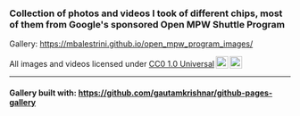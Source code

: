### Collection of photos and videos I took of different chips, most of them from Google's sponsored Open MPW Shuttle Program

Gallery: https://mbalestrini.github.io/open_mpw_program_images/

<p xmlns:cc="http://creativecommons.org/ns#" >All images and videos licensed under <a href="http://creativecommons.org/publicdomain/zero/1.0?ref=chooser-v1" target="_blank" rel="license noopener noreferrer" style="display:inline-block;">CC0 1.0 Universal<img style="height:22px!important;margin-left:3px;vertical-align:text-bottom;" src="https://mirrors.creativecommons.org/presskit/icons/cc.svg?ref=chooser-v1"><img style="height:22px!important;margin-left:3px;vertical-align:text-bottom;" src="https://mirrors.creativecommons.org/presskit/icons/zero.svg?ref=chooser-v1"></a></p>

---

#### Gallery built with: https://github.com/gautamkrishnar/github-pages-gallery

